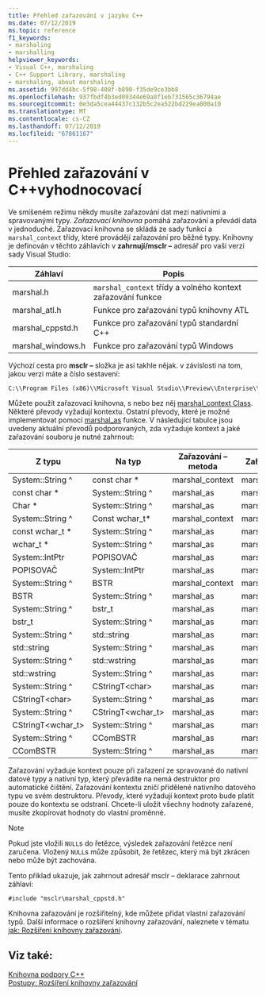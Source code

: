 ```yaml
---
title: Přehled zařazování v jazyku C++
ms.date: 07/12/2019
ms.topic: reference
f1_keywords:
- marshaling
- marshalling
helpviewer_keywords:
- Visual C++, marshaling
- C++ Support Library, marshaling
- marshaling, about marshaling
ms.assetid: 997dd4bc-5f98-408f-b890-f35de9ce3bb8
ms.openlocfilehash: 937fbdf4b3ed09344e69a8f1eb731565c36794ae
ms.sourcegitcommit: 0e3da5cea44437c132b5c2ea522bd229ea000a10
ms.translationtype: MT
ms.contentlocale: cs-CZ
ms.lasthandoff: 07/12/2019
ms.locfileid: "67861167"
---
```

# <a name="overview-of-marshaling-in-ccli"></a>Přehled zařazování v C++vyhodnocovací

Ve smíšeném režimu někdy musíte zařazování dat mezi nativními a spravovanými typy. *Zařazovací knihovna* pomáhá zařazování a převádí data v jednoduché.  Zařazovací knihovna se skládá ze sady funkcí a `marshal_context` třídy, které provádějí zařazování pro běžné typy. Knihovny je definován v těchto záhlavích v **zahrnují/msclr –** adresář pro vaši verzi sady Visual Studio:

|Záhlaví|Popis|
|---------------|-----------------|
|marshal.h|`marshal_context` třídy a volného kontext zařazování funkce|
|marshal_atl.h| Funkce pro zařazování typů knihovny ATL|
|marshal_cppstd.h|Funkce pro zařazování typů standardní C++|
|marshal_windows.h|Funkce pro zařazování typů Windows|

Výchozí cesta pro **msclr –** složka je asi takhle nějak. v závislosti na tom, jakou verzi máte a číslo sestavení:

```cmd
C:\\Program Files (x86)\\Microsoft Visual Studio\\Preview\\Enterprise\\VC\\Tools\\MSVC\\14.15.26528\\include\\msclr
```

Můžete použít zařazovací knihovna, s nebo bez něj [marshal_context Class](../dotnet/marshal-context-class.md). Některé převody vyžadují kontextu. Ostatní převody, které je možné implementovat pomocí [marshal_as](../dotnet/marshal-as.md) funkce. V následující tabulce jsou uvedeny aktuální převodů podporovaných, zda vyžaduje kontext a jaké zařazování souboru je nutné zahrnout:

|Z typu|Na typ|Zařazování – metoda|Zahrnout soubor|
|---------------|-------------|--------------------|------------------|
|System::String ^|const char \*|marshal_context|marshal.h|
|const char \*|System::String ^|marshal_as|marshal.h|
|Char \*|System::String ^|marshal_as|marshal.h|
|System::String ^|Const wchar_t\*|marshal_context|marshal.h|
|const wchar_t \*|System::String ^|marshal_as|marshal.h|
|wchar_t \*|System::String ^|marshal_as|marshal.h|
|System::IntPtr|POPISOVAČ|marshal_as|marshal_windows.h|
|POPISOVAČ|System::IntPtr|marshal_as|marshal_windows.h|
|System::String ^|BSTR|marshal_context|marshal_windows.h|
|BSTR|System::String ^|marshal_as|marshal.h|
|System::String ^|bstr_t|marshal_as|marshal_windows.h|
|bstr_t|System::String ^|marshal_as|marshal_windows.h|
|System::String ^|std::string|marshal_as|marshal_cppstd.h|
|std::string|System::String ^|marshal_as|marshal_cppstd.h|
|System::String ^|std::wstring|marshal_as|marshal_cppstd.h|
|std::wstring|System::String ^|marshal_as|marshal_cppstd.h|
|System::String ^|CStringT\<char>|marshal_as|marshal_atl.h|
|CStringT\<char>|System::String ^|marshal_as|marshal_atl.h|
|System::String ^|CStringT<wchar_t>|marshal_as|marshal_atl.h|
|CStringT<wchar_t>|System::String ^|marshal_as|marshal_atl.h|
|System::String ^|CComBSTR|marshal_as|marshal_atl.h|
|CComBSTR|System::String ^|marshal_as|marshal_atl.h|

Zařazování vyžaduje kontext pouze při zařazení ze spravované do nativní datové typy a nativní typ, který převádíte na nemá destruktor pro automatické čištění. Zařazování kontextu zničí přidělené nativního datového typu ve svém destruktoru. Převody, které vyžadují kontext proto bude platit pouze do kontextu se odstraní. Chcete-li uložit všechny hodnoty zařazené, musíte zkopírovat hodnoty do vlastní proměnné.

> [!NOTE]
>  Pokud jste vložili `NULL`s do řetězce, výsledek zařazování řetězce není zaručena. Vložený `NULL`s může způsobit, že řetězec, který má být zkrácen nebo může být zachována.

Tento příklad ukazuje, jak zahrnout adresář msclr – deklarace zahrnout záhlaví:

`#include "msclr\marshal_cppstd.h"`

Knihovna zařazování je rozšiřitelný, kde můžete přidat vlastní zařazování typů. Další informace o rozšíření knihovny zařazování, naleznete v tématu [jak: Rozšíření knihovny zařazování](../dotnet/how-to-extend-the-marshaling-library.md).

## <a name="see-also"></a>Viz také:

[Knihovna podpory C++](../dotnet/cpp-support-library.md)<br/>
[Postupy: Rozšíření knihovny zařazování](../dotnet/how-to-extend-the-marshaling-library.md)
